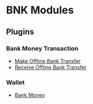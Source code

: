 # BNK Modules

## Plugins

### Bank Money Transaction
* [Make Offline Bank Transfer](../BNK/plugin/fiat_bank_transaction/fermat-bnk-plugin-bank-money-transaction-make-offline-bank-transfer-bitdubai/)
* [Receive Offline Bank Transfer](../BNK/plugin/fiat_bank_transaction/fermat-bnk-plugin-bank-money-transaction-receive-offline-bank-transfer-bitdubai/)

### Wallet
* [Bank Money](../BNK/plugin/wallet/fermat-bnk-plugin-wallet-bank-money-bitdubai/)
